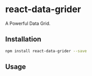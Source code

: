 # react-data-grider

A Powerful Data Grid.

## Installation

```bash
npm install react-data-grider --save
```

## Usage
